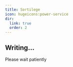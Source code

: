 ```yaml
---
title: Sortilege
icon: hugeicons:power-service
dir:
  link: true
  order: 2
---
```


## Writing...
Please wait patiently